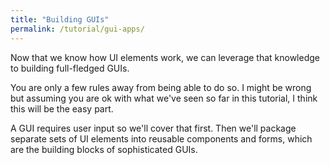 ```yaml
---
title: "Building GUIs"
permalink: /tutorial/gui-apps/
---
```


Now that we know how UI elements work, we can leverage that knowledge to building full-fledged GUIs.

You are only a few rules away from being able to do so. I might be wrong but assuming you are ok with what we've seen so far in this tutorial, I think this will be the easy part.

A GUI requires user input so we'll cover that first. Then we'll package separate sets of UI elements into reusable components and forms, which are the building blocks of sophisticated GUIs.
